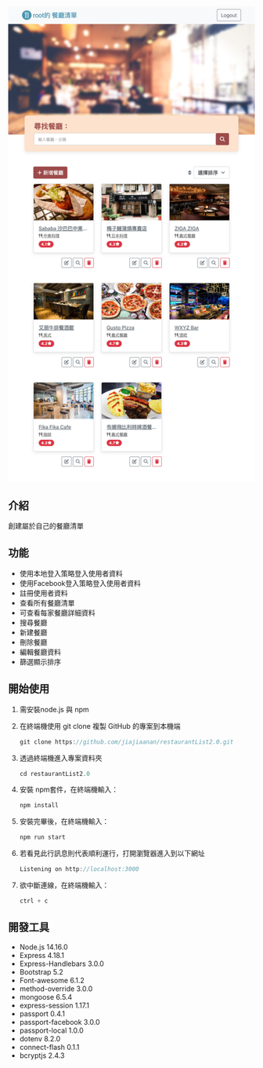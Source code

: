 ![image](/restaurantListPreview.png)

## 介紹

創建屬於自己的餐廳清單

## 功能
- 使用本地登入策略登入使用者資料
- 使用Facebook登入策略登入使用者資料
- 註冊使用者資料
- 查看所有餐廳清單
- 可查看每家餐廳詳細資料
- 搜尋餐廳
- 新建餐廳
- 刪除餐廳
- 編輯餐廳資料
- 篩選顯示排序


## 開始使用

1. 需安裝node.js 與 npm
2. 在終端機使用 git clone 複製 GitHub 的專案到本機端
    
    ```jsx
    git clone https://github.com/jiajiaanan/restaurantList2.0.git
    ```
    
3. 透過終端機進入專案資料夾
    
    ```jsx
    cd restaurantList2.0
    ```
    
4. 安裝 npm套件，在終端機輸入：
    
    ```jsx
    npm install
    ```
    
5. 安裝完畢後，在終端機輸入：
    
    ```jsx
    npm run start
    ```
    
6. 若看見此行訊息則代表順利運行，打開瀏覽器進入到以下網址
    
    ```jsx
    Listening on http://localhost:3000
    ```
    
7. 欲中斷連線，在終端機輸入：
    
    ```jsx
    ctrl + c
    ```
    

## 開發工具

- Node.js 14.16.0
- Express 4.18.1
- Express-Handlebars 3.0.0
- Bootstrap 5.2
- Font-awesome 6.1.2
- method-override 3.0.0
- mongoose 6.5.4
- express-session 1.17.1
- passport 0.4.1
- passport-facebook 3.0.0
- passport-local 1.0.0
- dotenv 8.2.0
- connect-flash 0.1.1
- bcryptjs 2.4.3
